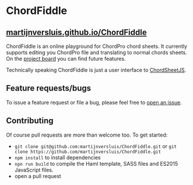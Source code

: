 # ChordFiddle

## [martijnversluis.github.io/ChordFiddle](https://martijnversluis.github.io/ChordFiddle/)

ChordFiddle is an online playground for ChordPro chord sheets. It currently supports editing you ChordPro file and translating to normal chords sheets. On the [project board](https://github.com/martijnversluis/ChordFiddle/projects/1) you can find future features.

Technically speaking ChordFiddle is just a user interface to [ChordSheetJS](https://github.com/martijnversluis/ChordSheetJS).

## Feature requests/bugs

To issue a feature request or file a bug, please feel free to [open an issue](https://github.com/martijnversluis/ChordFiddle/issues/new).

## Contributing

Of course pull requests are more than welcome too. To get started:

- `git clone git@github.com:martijnversluis/ChordFiddle.git` or `git clone https://github.com/martijnversluis/ChordFiddle.git`
- `npm install` to install dependencies
- `npn run build` to compile the Haml template, SASS files and ES2015 JavaScript files.
- open a pull request
